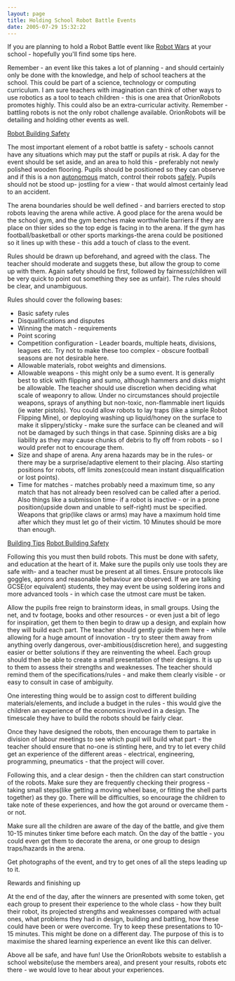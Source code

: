 ```yaml
---
layout: page
title: Holding School Robot Battle Events
date: 2005-07-29 15:32:22
---
```

If you are planning to hold a Robot Battle event like <a href="/wiki/robot_wars.html" title="The british robot smashing TV series.">Robot Wars</a> at your school - hopefully you'll find some tips here.

Remember - an event like this takes a lot of planning - and should certainly only be done with the knowledge, and help of school teachers at the school. This could be part of a science, technology or computing curriculum. I am sure teachers with imagination can think of other ways to use robotics as a tool to teach children - this is one area that OrionRobots promotes highly. This could also be an extra-curricular activity.  Remember - battling robots is not the only robot challenge available. OrionRobots will be detailing and holding other events as well.

<a href="/wiki/robot_building_safety.html" title="Building robots can be dangerous - tips to help your safety">Robot Building Safety</a>

The most important element of a robot battle is safety - schools cannot have any situations which may put the staff or pupils at risk.
A day for the event should be set aside, and an area to hold this - preferably not newly polished wooden flooring. Pupils should be positioned so they can observe and if this is a non <a href="/wiki/autonomous.html" title="Autonomous">autonomous</a> match, control their robots <a href="/wiki/robot_building_safety.html" title="Building robots can be dangerous - tips to help your safety">safely</a>. Pupils should not be stood up- jostling for a view - that would almost certainly lead to an accident.

The arena boundaries should be well defined - and barriers erected to stop robots leaving the arena while active. A good place for the arena would be the school gym, and the gym benches make worthwhile barriers if they are place on thier sides so the top edge is facing in to the arena.  If the gym has football/basketball or other sports markings-the arena could be positioned so it lines up with these - this add a touch of class to the event.

Rules should be drawn up beforehand, and agreed with the class. The teacher should moderate and suggets these, but allow the group to come up with them. Again safety should be first, followed by fairness(children will be very quick to point out something they see as unfair). The rules should be clear, and unambiguous.

Rules should cover the following bases:

<ul><li>Basic safety rules
</li><li>Disqualifications and disputes
</li><li>Winning the match - requirements
</li><li>Point scoring
</li><li>Competition configuration - Leader boards, multiple heats, divisions, leagues etc.  Try not to make these too complex - obscure football seasons are not desirable here.
</li><li>Allowable materials, robot weights and dimensions.
</li><li>Allowable weapons - this might only be a sumo event. It is generally best to stick with flipping and sumo, although hammers and disks might be allowable. The teacher should use discretion when deciding what scale of weaponry to allow. Under no circumstances should projectile weapons, sprays of anything but non-toxic, non-flammable inert liquids (ie water pistols). You could allow robots to lay traps (like a simple Robot Flipping Mine), or deploying washing up liquid/honey on the surface to make it slippery/sticky - make sure the surface can be cleaned and will not be damaged by such things in that case. Spinning disks are a big liability as they may cause chunks of debris to fly off from robots - so I would prefer not to encourage them.
</li><li>Size and shape of arena. Any arena hazards may be in the rules- or there may be a surprise/adaptive element to their placing. Also starting positions for robots, off limits zones(could mean instant disqualification or lost points).
</li><li>Time for matches - matches probably need a maximum time, so any match that has not already been resolved can be called after a period. Also things like a submission time- if a robot is inactive - or in a prone position(upside down and unable to self-right) must be specified. Weapons that grip(like claws or arms) may have a maximum hold time after which they must let go of their victim. 10 Minutes should be more than enough.
</li></ul><a href="/wiki/building_tips.html" title="Hints and helpers for actually building robots, and other stuff.">Building Tips</a>
<a href="/wiki/robot_building_safety.html" title="Building robots can be dangerous - tips to help your safety">Robot Building Safety</a>

Following this you must then build robots. This must be done with safety, and education at the heart of it.
Make sure the pupils only use tools they are safe with- and a teacher must be present at all times. Ensure protocols like goggles, aprons and reasonable behaviour are observed. If we are talking GCSE(or equivalent) students, they may event be using soldering irons and more advanced tools - in which case the utmost care must be taken.

Allow the pupils free reign to brainstorm ideas, in small groups. Using the net, and tv footage, books and other resources - or even just a bit of lego for inspiration, get them to then begin to draw up a design, and explain how they will build each part. The teacher should gently guide them here - while allowing for a huge amount of innovation - try to steer them away from anything overly dangerous, over-ambitious(discretion here), and suggesting easier or better solutions if they are reinventing the wheel. Each group should then be able to create a small presentation of their designs. It is up to them to assess their strengths and weaknesses. The teacher should remind them of the specifications/rules - and make them clearly visible - or easy to consult in case of ambiguity.

One interesting thing would be to assign cost to different building materials/elements, and include a budget in the rules - this would give the children an experience of the economics involved in a design. The timescale they have to build the robots should be fairly clear.

Once they have designed the robots, then encourage them to partake in division of labour meetings to see which pupil will build what part - the teacher should ensure that no-one is stinting here, and try to let every child get an experience of the different areas - electrical, engineering, programming, pneumatics - that the project will cover.

Following this, and a clear design - then the children can start construction of the robots. Make sure they are frequently checking their progress - taking small steps(like getting a moving wheel base, or fitting the shell parts together) as they go. There will be difficulties, so encourage the children to take note of these experiences, and how the got around or overcame them - or not.

Make sure all the children are aware of the day of the battle, and give them 10-15 minutes tinker time before each match. On the day of the battle - you could even get them to decorate the arena, or one group to design traps/hazards in the arena.

Get photographs of the event, and try to get ones of all the steps leading up to it.

<div class="titlebar">Rewards and finishing up</div>

At the end of the day, after the winners are presented with some token, get each group to present their experience to the whole class - how they built their robot, its projected strengths and weaknesses compared with actual ones, what problems they had in design, building and battling, how these could have been or were overcome. Try to keep these presentations to 10-15 minutes. This might be done on a different day. The purpose of this is to maximise the shared learning experience an event like this can deliver.

Above all be safe, and have fun! Use the OrionRobots website to establish a school website(use the members area), and present your results, robots etc there - we would love to hear about your experiences.
